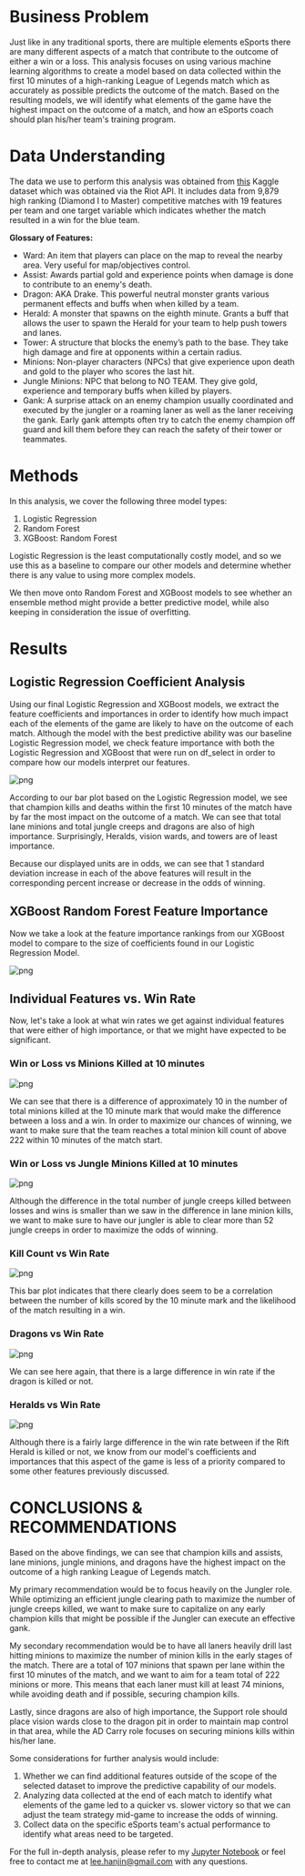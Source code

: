 # Business Problem

Just like in any traditional sports, there are multiple elements  eSports there are many different aspects of a match that contribute to the outcome of either a win or a loss. This analysis focuses on using various machine learning algorithms to create a model based on data collected within the first 10 minutes of a high-ranking League of Legends match which as accurately as possible predicts the outcome of the match. Based on the resulting models, we will identify what elements of the game have the highest impact on the outcome of a match, and how an eSports coach should plan his/her team's training program.

# Data Understanding

The data we use to perform this analysis was obtained from [this](https://www.kaggle.com/bobbyscience/league-of-legends-diamond-ranked-games-10-min) Kaggle dataset which was obtained via the Riot API. It includes data from 9,879 high ranking (Diamond I to Master) competitive matches with 19 features per team and one target variable which indicates whether the match resulted in a win for the blue team.

<b>Glossary of Features:</b>
- Ward: An item that players can place on the map to reveal the nearby area. Very useful for map/objectives control.
- Assist: Awards partial gold and experience points when damage is done to contribute to an enemy's death.
- Dragon: AKA Drake. This powerful neutral monster grants various permanent effects and buffs when when killed by a team.
- Herald: A monster that spawns on the eighth minute. Grants a buff that allows the user to spawn the Herald for your team to help push towers and lanes.
- Tower: A structure that blocks the enemy’s path to the base. They take high damage and fire at opponents within a certain radius.
- Minions: Non-player characters (NPCs) that give experience upon death and gold to the player who scores the last hit.
- Jungle Minions: NPC that belong to NO TEAM. They give gold, experience and temporary buffs when killed by players.
- Gank: A surprise attack on an enemy champion usually coordinated and executed by the jungler or a roaming laner as well as the laner receiving the gank. Early gank attempts often try to catch the enemy champion off guard and kill them before they can reach the safety of their tower or teammates.


# Methods

In this analysis, we cover the following three model types:

1. Logistic Regression
2. Random Forest
3. XGBoost: Random Forest

Logistic Regression is the least computationally costly model, and so we  use this as a baseline to compare our other models and determine whether there is any value to using more complex models.

We then move onto Random Forest and XGBoost models to see whether an ensemble method might provide a better predictive model, while also keeping in consideration the issue of overfitting.

# Results
## Logistic Regression Coefficient Analysis

Using our final Logistic Regression and XGBoost models, we extract the feature coefficients and importances in order to identify how much impact each of the elements of the game are likely to have on the outcome of each match. Although the model with the best predictive ability was our baseline Logistic Regression model, we check feature importance with both the Logistic Regression and XGBoost that were run on df_select in order to compare how our models interpret our features.

    
![png](output_83_0.png)
    


According to our bar plot based on the Logistic Regression model, we see that champion kills and deaths within the first 10 minutes of the match have by far the most impact on the outcome of a match. We can see that total lane minions and total jungle creeps and dragons are also of high importance. Surprisingly, Heralds, vision wards, and towers are of least importance.

Because our displayed units are in odds, we can see that 1 standard deviation increase in each of the above features will result in the corresponding percent increase or decrease in the odds of winning.

## XGBoost Random Forest Feature Importance

Now we take a look at the feature importance rankings from our XGBoost model to compare to the size of coefficients found in our Logistic Regression Model.

    
![png](output_88_0.png)
    


## Individual Features vs. Win Rate

Now, let's take a look at what win rates we get against individual features that were either of high importance, or that we might have expected to be significant.

### Win or Loss vs Minions Killed at 10 minutes



    
![png](output_92_0.png)
    


We can see that there is a difference of approximately 10 in the number of total minions killed at the 10 minute mark that would make the difference between a loss and a win. In order to maximize our chances of winning, we want to make sure that the team reaches a total minion kill count of above 222 within 10 minutes of the match start.

### Win or Loss vs Jungle Minions Killed at 10 minutes



    
![png](output_96_0.png)
    


Although the difference in the total number of jungle creeps killed between losses and wins is smaller than we saw in the difference in lane minion kills, we want to make sure to have our jungler is able to clear more than 52 jungle creeps in order to maximize the odds of winning.

### Kill Count vs Win Rate


    
![png](output_100_0.png)
    


This bar plot indicates that there clearly does seem to be a correlation between the number of kills scored by the 10 minute mark and the likelihood of the match resulting in a win.

### Dragons vs Win Rate

    
![png](output_104_0.png)
    


We can see here again, that there is a large difference in win rate if the dragon is killed or not.

### Heralds vs Win Rate

    
![png](output_108_0.png)
    


Although there is a fairly large difference in the win rate between if the Rift Herald is killed or not, we know from our model's coefficients and importances that this aspect of the game is less of a priority compared to some other features previously discussed.



# CONCLUSIONS & RECOMMENDATIONS

Based on the above findings, we can see that champion kills and assists, lane minions, jungle minions, and dragons have the highest impact on the outcome of a high ranking League of Legends match.

My primary recommendation would be to focus heavily on the Jungler role. While optimizing an efficient jungle clearing path to maximize the number of jungle creeps killed, we want to make sure to capitalize on any early champion kills that might be possible if the Jungler can execute an effective gank.

My secondary recommendation would be to have all laners heavily drill last hitting minions to maximize the number of minion kills in the early stages of the match. There are a total of 107 minions that spawn per lane within the first 10 minutes of the match, and we want to aim for a team total of 222 minions or more. This means that each laner must kill at least 74 minions, while avoiding death and if possible, securing champion kills.

Lastly, since dragons are also of high importance, the Support role should place vision wards close to the dragon pit in order to maintain map control in that area, while the AD Carry role focuses on securing minions kills within his/her lane.

Some considerations for further analysis would include:
1. Whether we can find additional features outside of the scope of the selected dataset to improve the predictive capability of our models.
2. Analyzing data collected at the end of each match to identify what elements of the game led to a quicker vs. slower victory so that we can adjust the team strategy mid-game to increase the odds of winning.
3. Collect data on the specific eSports team's actual performance to identify what areas need to be targeted.

For the full in-depth analysis, please refer to my [Jupyter Notebook](https://www.kaggle.com/bobbyscience/league-of-legends-diamond-ranked-games-10-min) or feel free to contact me at [lee.hanjin@gmail.com](mailto:lee.hanjin@gmail.com) with any questions.